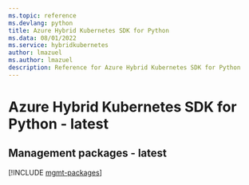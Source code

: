 ```yaml
---
ms.topic: reference
ms.devlang: python
title: Azure Hybrid Kubernetes SDK for Python
ms.data: 08/01/2022
ms.service: hybridkubernetes
author: lmazuel
ms.author: lmazuel
description: Reference for Azure Hybrid Kubernetes SDK for Python
---
```

# Azure Hybrid Kubernetes SDK for Python - latest

## Management packages - latest
[!INCLUDE [mgmt-packages](hybrid-kubernetes-mgmt-index.md)]